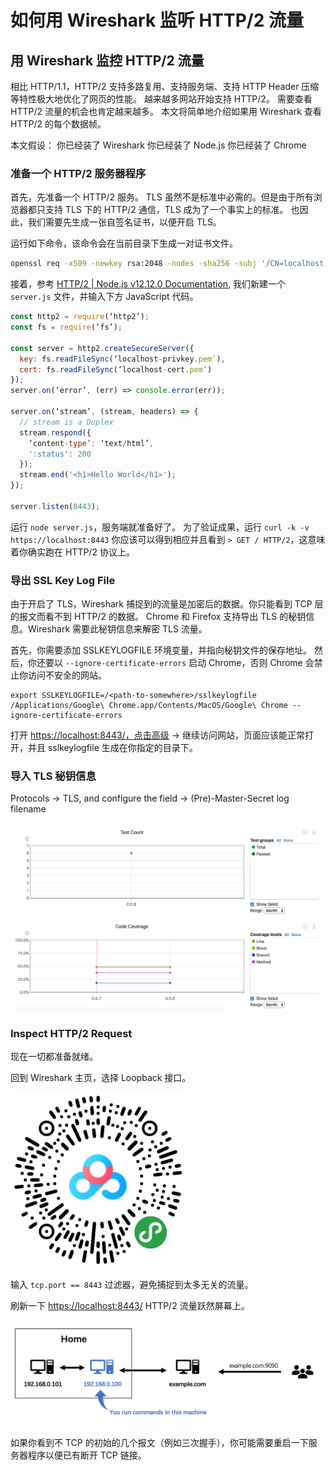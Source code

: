 # 如何用 Wireshark 监听 HTTP/2 流量

## 用 Wireshark 监控 HTTP/2 流量

相比 HTTP/1.1，HTTP/2 支持多路复用、支持服务端、支持 HTTP Header 压缩等特性极大地优化了网页的性能。 越来越多网站开始支持 HTTP/2。 需要查看 HTTP/2 流量的机会也肯定越来越多。 本文将简单地介绍如果用 Wireshark 查看 HTTP/2 的每个数据帧。

本文假设： 你已经装了 Wireshark 你已经装了 Node.js 你已经装了 Chrome

### 准备一个 HTTP/2 服务器程序

首先，先准备一个 HTTP/2 服务。 TLS 虽然不是标准中必需的。但是由于所有浏览器都只支持 TLS 下的 HTTP/2 通信，TLS 成为了一个事实上的标准。 也因此，我们需要先生成一张自签名证书，以便开启 TLS。

运行如下命令，该命令会在当前目录下生成一对证书文件。

```bash
openssl req -x509 -newkey rsa:2048 -nodes -sha256 -subj '/CN=localhost' -keyout localhost-privkey.pem -out localhost-cert.pem
```

接着，参考 [HTTP/2 \| Node.js v12.12.0 Documentation](https://nodejs.org/api/http2.html#http2_server_side_example), 我们新建一个 `server.js` 文件，并输入下方 JavaScript 代码。

```javascript
const http2 = require(‘http2’);
const fs = require(‘fs’);

const server = http2.createSecureServer({
  key: fs.readFileSync(‘localhost-privkey.pem’),
  cert: fs.readFileSync(‘localhost-cert.pem’)
});
server.on(‘error’, (err) => console.error(err));

server.on(‘stream’, (stream, headers) => {
  // stream is a Duplex
  stream.respond({
    ‘content-type’: ‘text/html’,
    ':status': 200
  });
  stream.end('<h1>Hello World</h1>');
});

server.listen(8443);
```

运行 `node server.js`，服务端就准备好了。 为了验证成果，运行 `curl -k -v https://localhost:8443` 你应该可以得到相应并且看到 `> GET / HTTP/2`，这意味着你确实跑在 HTTP/2 协议上。

### 导出 SSL Key Log File

由于开启了 TLS，Wireshark 捕捉到的流量是加密后的数据。你只能看到 TCP 层的报文而看不到 HTTP/2 的数据。 Chrome 和 Firefox 支持导出 TLS 的秘钥信息。Wireshark 需要此秘钥信息来解密 TLS 流量。

首先，你需要添加 SSLKEYLOGFILE 环境变量，并指向秘钥文件的保存地址。 然后，你还要以 `--ignore-certificate-errors` 启动 Chrome，否则 Chrome 会禁止你访问不安全的网站。

```text
export SSLKEYLOGFILE=/<path-to-somewhere>/sslkeylogfile
/Applications/Google\ Chrome.app/Contents/MacOS/Google\ Chrome --ignore-certificate-errors
```

打开 [https://localhost:8443/，点击高级](https://localhost:8443/，点击高级) -&gt; 继续访问网站，页面应该能正常打开，并且 sslkeylogfile 生成在你指定的目录下。

### 导入 TLS 秘钥信息

Protocols -&gt; TLS, and configure the field -&gt; \(Pre\)-Master-Secret log filename

![](.gitbook/assets/image%20%288%29.png)

### Inspect HTTP/2 Request

现在一切都准备就绪。

回到 Wireshark 主页，选择 Loopback 接口。

![](.gitbook/assets/image%20%286%29.png)

输入 `tcp.port == 8443` 过滤器，避免捕捉到太多无关的流量。

刷新一下 [https://localhost:8443/](https://localhost:8443/) HTTP/2 流量跃然屏幕上。

![](.gitbook/assets/image%20%2817%29.png)

如果你看到不 TCP 的初始的几个报文（例如三次握手），你可能需要重启一下服务器程序以便已有断开 TCP 链接。

